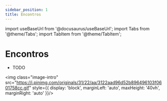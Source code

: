 ```yaml
---
sidebar_position: 1
title: Encontros
---
```


import useBaseUrl from '@docusaurus/useBaseUrl';
import Tabs from '@theme/Tabs';
import TabItem from '@theme/TabItem';

# Encontros

- TODO

<img class="image-intro" src="https://i.pinimg.com/originals/31/22/aa/3122aad96d52b896496103f0601758cc.gif" style={{ display: 'block', marginLeft: 'auto', maxHeight: '40vh', marginRight: 'auto' }}/>
